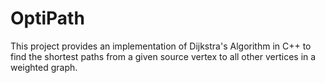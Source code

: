 # OptiPath
This project provides an implementation of Dijkstra's Algorithm in C++ to find the shortest paths from a given source vertex to all other vertices in a weighted graph.
